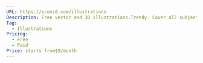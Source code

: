```yaml
---
URL: https://icons8.com/illustrations
Description: Free vector and 3D illustrations.Trendy. Cover all subjects.
Tag:
  - Illustrations
Pricing:
  - Free
  - Paid
Price: starts from$9/month
---
```

